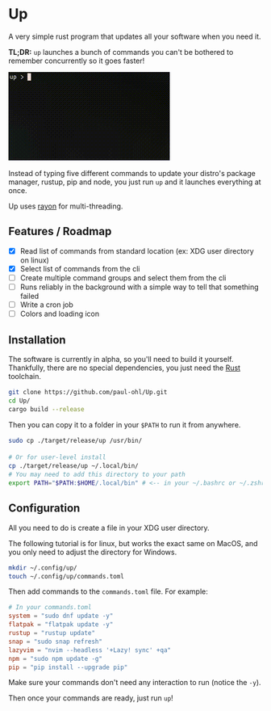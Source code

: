 # Up

A very simple rust program that updates all your software when you need it.

**TL;DR:** `up` launches a bunch of commands you can't be bothered to remember
concurrently so it goes faster!

![Video of the software in action](./.github/videos/output.gif)

Instead of typing five different commands to update your distro's package
manager, rustup, pip and node, you just run `up` and it launches everything at
once.

Up uses [rayon](https://crates.io/crates/rayon) for multi-threading.

## Features / Roadmap

- [x] Read list of commands from standard location (ex: XDG user directory on
  linux)
- [x] Select list of commands from the cli
- [ ] Create multiple command groups and select them from the cli
- [ ] Runs reliably in the background with a simple way to tell that something
  failed
- [ ] Write a cron job
- [ ] Colors and loading icon

## Installation

The software is currently in alpha, so you'll need to build it yourself.
Thankfully, there are no special dependencies, you just need the
[Rust](https://rustup.rs/) toolchain.

```bash
git clone https://github.com/paul-ohl/Up.git
cd Up/
cargo build --release
```

Then you can copy it to a folder in your `$PATH` to run it from anywhere.

```bash
sudo cp ./target/release/up /usr/bin/

# Or for user-level install
cp ./target/release/up ~/.local/bin/
# You may need to add this directory to your path
export PATH="$PATH:$HOME/.local/bin" # <-- in your ~/.bashrc or ~/.zshrc
```

## Configuration

All you need to do is create a file in your XDG user directory.

The following tutorial is for linux, but works the exact same on MacOS, and you
only need to adjust the directory for Windows.

```bash
mkdir ~/.config/up/
touch ~/.config/up/commands.toml
```

Then add commands to the `commands.toml` file. For example:

```toml
# In your commands.toml
system = "sudo dnf update -y"
flatpak = "flatpak update -y"
rustup = "rustup update"
snap = "sudo snap refresh"
lazyvim = "nvim --headless '+Lazy! sync' +qa"
npm = "sudo npm update -g"
pip = "pip install --upgrade pip"
```
Make sure your commands don't need any interaction to run (notice the `-y`).

Then once your commands are ready, just run `up`!
